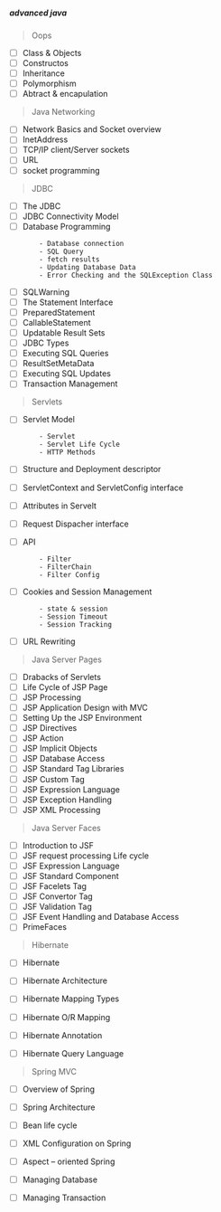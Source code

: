 
##### advanced java
 
> Oops

 - [ ] Class & Objects
 - [ ] Constructos
 - [ ] Inheritance
 - [ ] Polymorphism
 - [ ] Abtract & encapulation

> Java Networking
- [ ] Network Basics and Socket overview
- [ ] InetAddress
- [ ] TCP/IP client/Server sockets
- [ ] URL
- [ ] socket programming

> JDBC
- [ ] The JDBC
- [ ] JDBC Connectivity Model
- [ ] Database Programming
    ```
        - Database connection
        - SQL Query
        - fetch results
        - Updating Database Data
        - Error Checking and the SQLException Class
    ```
- [ ] SQLWarning
- [ ] The Statement Interface
- [ ] PreparedStatement
- [ ] CallableStatement
- [ ] Updatable Result Sets
- [ ] JDBC Types
- [ ] Executing SQL Queries
- [ ] ResultSetMetaData
- [ ] Executing SQL Updates
- [ ] Transaction Management

> Servlets
- [ ] Servlet Model
    ```
        - Servlet
        - Servlet Life Cycle
        - HTTP Methods 
    ```
- [ ] Structure and Deployment descriptor
- [ ] ServletContext and ServletConfig interface
- [ ] Attributes in Servelt
- [ ] Request Dispacher interface
- [ ] API
    ```
        - Filter
        - FilterChain
        - Filter Config
    ```
- [ ] Cookies and Session Management
    ```
        - state & session
        - Session Timeout
        - Session Tracking
    ```
- [ ] URL Rewriting



> Java Server Pages
- [ ] Drabacks of Servlets
- [ ] Life Cycle of JSP Page
- [ ] JSP Processing
- [ ] JSP Application Design with MVC
- [ ] Setting Up the JSP Environment
- [ ] JSP Directives
- [ ] JSP Action
- [ ] JSP Implicit Objects
- [ ] JSP Database Access
- [ ] JSP Standard Tag Libraries
- [ ] JSP Custom Tag
- [ ] JSP Expression Language
- [ ] JSP Exception Handling
- [ ] JSP XML Processing

> Java Server Faces

- [ ] Introduction to JSF
- [ ] JSF request processing Life cycle
- [ ] JSF Expression Language
- [ ] JSF Standard Component
- [ ] JSF Facelets Tag
- [ ] JSF Convertor Tag
- [ ] JSF Validation Tag
- [ ] JSF Event Handling and Database Access
- [ ] PrimeFaces

> Hibernate
- [ ] Hibernate
- [ ] Hibernate Architecture
- [ ] Hibernate Mapping Types
- [ ] Hibernate O/R Mapping
- [ ] Hibernate Annotation
- [ ] Hibernate Query Language


> Spring MVC 
- [ ] Overview of Spring
- [ ] Spring Architecture
- [ ] Bean life cycle
- [ ] XML Configuration on Spring
- [ ] Aspect – oriented Spring
- [ ] Managing Database
- [ ] Managing Transaction

